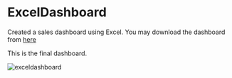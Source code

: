 # ExcelDashboard
Created a sales dashboard using Excel. 
You may download the dashboard from [here](https://github.com/tanuverma25/ExcelDashboard/blob/main/exceldashboard.xlsx)

This is the final dashboard.

![exceldashboard](https://github.com/user-attachments/assets/0b7c5f4f-a152-4af9-9b13-9aed7b92ee15)
